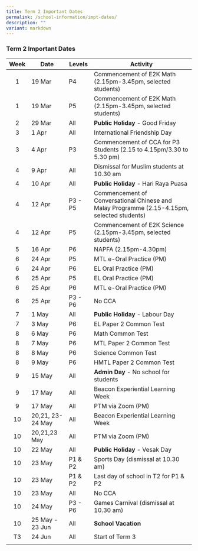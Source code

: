 ```yaml
---
title: Term 2 Important Dates
permalink: /school-information/impt-dates/
description: ""
variant: markdown
---
```

### Term 2 Important Dates

| Week | Date | Levels | Activity |
|:---:| -------- | --- | --- |
| 1 | 19 Mar | P4 | Commencement of E2K Math (2.15pm-3.45pm, selected students) |
| 1 | 19 Mar | P5 | Commencement of E2K Math (2.15pm-3.45pm, selected students) |
| 2 | 29 Mar | All | **Public Holiday** - Good Friday |
| 3 | 1 Apr | All | International Friendship Day |
| 3 | 4 Apr | P3 | Commencement of CCA for P3 Students (2.15 to 4.15pm/3.30 to 5.30 pm) |
| 4 | 9 Apr | All | Dismissal for Muslim students at 10.30 am |
| 4 | 10 Apr | All | **Public Holiday** - Hari Raya Puasa |
| 4 | 12 Apr | P3 - P5 | Commencement of Conversational Chinese and Malay Programme (2.15-4.15pm, selected students) |
| 4 | 12 Apr | P5 | Commencement of E2K Science (2.15pm-3.45pm, selected students) |
| 5 | 16 Apr | P6 | NAPFA (2.15pm-4.30pm) |
| 6 | 24 Apr | P5 | MTL e-Oral Practice (PM) |
| 6 | 24 Apr | P6 | EL Oral Practice (PM) |
| 6 | 25 Apr | P5 | EL Oral Practice (PM) |
| 6 | 25 Apr | P6 | MTL e-Oral Practice (PM) |
| 6 | 25 Apr | P3 - P6 | No CCA |
| 7 | 1 May | All | **Public Holiday** - Labour Day |
| 7  |3 May | P6 | EL Paper 2 Common Test |
| 8 | 6 May | P6 | Math Common Test |
| 8 | 7 May | P6 | MTL Paper 2 Common Test |
| 8 | 8 May | P6 | Science Common Test |
| 8 | 9 May | P6 | HMTL Paper 2 Common Test |
| 9 | 15 May | All | **Admin Day** - No school for students |
| 9 | 17 May | All | Beacon Experiential Learning Week |
| 9 | 17 May | All | PTM via Zoom (PM) |
| 10 | 20,21, 23-24 May | All | Beacon Experiential Learning Week |
| 10 | 20,21,23 May | All | PTM via Zoom (PM) |
| 10 | 22 May | All | **Public Holiday** - Vesak Day |
| 10 | 23 May | P1 & P2 | Sports Day (dismissal at 10.30 am) |
| 10 | 23 May | P1 & P2 | Last day of school in T2 for P1 & P2 |
| 10 | 23 May | All | No CCA |
| 10 | 24 May | P3 - P6 | Games Carnival (dismissal at 10.30 am) |
| 10 | 25 May - 23 Jun | All | **School Vacation** |
| T3 | 24 Jun | All | Start of Term 3 |
|  |  |  |  |